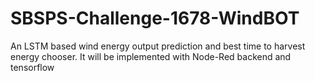 # SBSPS-Challenge-1678-WindBOT

An LSTM based wind energy output prediction and best time to harvest energy chooser.
It will be implemented with Node-Red backend and tensorflow